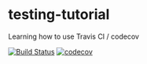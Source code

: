 # testing-tutorial
Learning how to use Travis CI / codecov

[![Build Status](https://travis-ci.com/arjunsavel/testing-tutorial.svg)](https://travis-ci.com/arjunsavel/testing-tutorial) [![codecov](https://codecov.io/gh/arjunsavel/testing-tutorial/branch/master/graph/badge.svg)](https://codecov.io/gh/arjunsavel/testing-tutorial)
